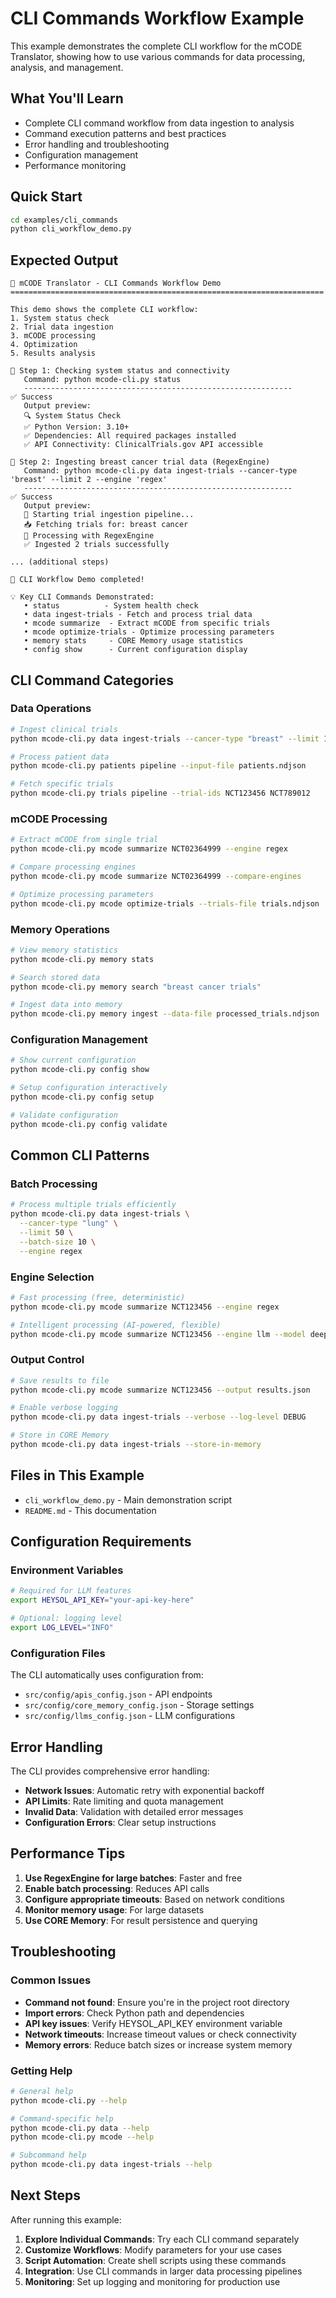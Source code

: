 # CLI Commands Workflow Example

This example demonstrates the complete CLI workflow for the mCODE Translator, showing how to use various commands for data processing, analysis, and management.

## What You'll Learn

- Complete CLI command workflow from data ingestion to analysis
- Command execution patterns and best practices
- Error handling and troubleshooting
- Configuration management
- Performance monitoring

## Quick Start

```bash
cd examples/cli_commands
python cli_workflow_demo.py
```

## Expected Output

```
🚀 mCODE Translator - CLI Commands Workflow Demo
======================================================================

This demo shows the complete CLI workflow:
1. System status check
2. Trial data ingestion
3. mCODE processing
4. Optimization
5. Results analysis

🔧 Step 1: Checking system status and connectivity
   Command: python mcode-cli.py status
   ------------------------------------------------------------
✅ Success
   Output preview:
   🔍 System Status Check
   ✅ Python Version: 3.10+
   ✅ Dependencies: All required packages installed
   ✅ API Connectivity: ClinicalTrials.gov API accessible

🔧 Step 2: Ingesting breast cancer trial data (RegexEngine)
   Command: python mcode-cli.py data ingest-trials --cancer-type 'breast' --limit 2 --engine 'regex'
   ------------------------------------------------------------
✅ Success
   Output preview:
   🚀 Starting trial ingestion pipeline...
   📥 Fetching trials for: breast cancer
   🧪 Processing with RegexEngine
   ✅ Ingested 2 trials successfully

... (additional steps)

🎉 CLI Workflow Demo completed!

💡 Key CLI Commands Demonstrated:
   • status          - System health check
   • data ingest-trials - Fetch and process trial data
   • mcode summarize  - Extract mCODE from specific trials
   • mcode optimize-trials - Optimize processing parameters
   • memory stats     - CORE Memory usage statistics
   • config show      - Current configuration display
```

## CLI Command Categories

### Data Operations
```bash
# Ingest clinical trials
python mcode-cli.py data ingest-trials --cancer-type "breast" --limit 10

# Process patient data
python mcode-cli.py patients pipeline --input-file patients.ndjson

# Fetch specific trials
python mcode-cli.py trials pipeline --trial-ids NCT123456 NCT789012
```

### mCODE Processing
```bash
# Extract mCODE from single trial
python mcode-cli.py mcode summarize NCT02364999 --engine regex

# Compare processing engines
python mcode-cli.py mcode summarize NCT02364999 --compare-engines

# Optimize processing parameters
python mcode-cli.py mcode optimize-trials --trials-file trials.ndjson
```

### Memory Operations
```bash
# View memory statistics
python mcode-cli.py memory stats

# Search stored data
python mcode-cli.py memory search "breast cancer trials"

# Ingest data into memory
python mcode-cli.py memory ingest --data-file processed_trials.ndjson
```

### Configuration Management
```bash
# Show current configuration
python mcode-cli.py config show

# Setup configuration interactively
python mcode-cli.py config setup

# Validate configuration
python mcode-cli.py config validate
```

## Common CLI Patterns

### Batch Processing
```bash
# Process multiple trials efficiently
python mcode-cli.py data ingest-trials \
  --cancer-type "lung" \
  --limit 50 \
  --batch-size 10 \
  --engine regex
```

### Engine Selection
```bash
# Fast processing (free, deterministic)
python mcode-cli.py mcode summarize NCT123456 --engine regex

# Intelligent processing (AI-powered, flexible)
python mcode-cli.py mcode summarize NCT123456 --engine llm --model deepseek-coder
```

### Output Control
```bash
# Save results to file
python mcode-cli.py mcode summarize NCT123456 --output results.json

# Enable verbose logging
python mcode-cli.py data ingest-trials --verbose --log-level DEBUG

# Store in CORE Memory
python mcode-cli.py data ingest-trials --store-in-memory
```

## Files in This Example

- `cli_workflow_demo.py` - Main demonstration script
- `README.md` - This documentation

## Configuration Requirements

### Environment Variables
```bash
# Required for LLM features
export HEYSOL_API_KEY="your-api-key-here"

# Optional: logging level
export LOG_LEVEL="INFO"
```

### Configuration Files
The CLI automatically uses configuration from:
- `src/config/apis_config.json` - API endpoints
- `src/config/core_memory_config.json` - Storage settings
- `src/config/llms_config.json` - LLM configurations

## Error Handling

The CLI provides comprehensive error handling:

- **Network Issues**: Automatic retry with exponential backoff
- **API Limits**: Rate limiting and quota management
- **Invalid Data**: Validation with detailed error messages
- **Configuration Errors**: Clear setup instructions

## Performance Tips

1. **Use RegexEngine for large batches**: Faster and free
2. **Enable batch processing**: Reduces API calls
3. **Configure appropriate timeouts**: Based on network conditions
4. **Monitor memory usage**: For large datasets
5. **Use CORE Memory**: For result persistence and querying

## Troubleshooting

### Common Issues

- **Command not found**: Ensure you're in the project root directory
- **Import errors**: Check Python path and dependencies
- **API key issues**: Verify HEYSOL_API_KEY environment variable
- **Network timeouts**: Increase timeout values or check connectivity
- **Memory errors**: Reduce batch sizes or increase system memory

### Getting Help

```bash
# General help
python mcode-cli.py --help

# Command-specific help
python mcode-cli.py data --help
python mcode-cli.py mcode --help

# Subcommand help
python mcode-cli.py data ingest-trials --help
```

## Next Steps

After running this example:

1. **Explore Individual Commands**: Try each CLI command separately
2. **Customize Workflows**: Modify parameters for your use cases
3. **Script Automation**: Create shell scripts using these commands
4. **Integration**: Use CLI commands in larger data processing pipelines
5. **Monitoring**: Set up logging and monitoring for production use